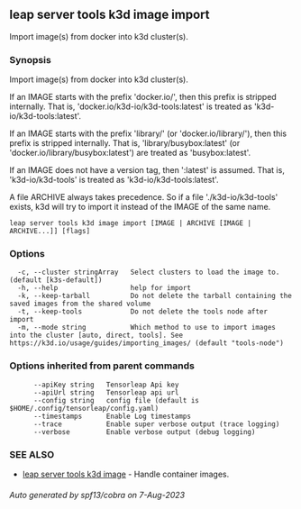 ## leap server tools k3d image import

Import image(s) from docker into k3d cluster(s).

### Synopsis

Import image(s) from docker into k3d cluster(s).

If an IMAGE starts with the prefix 'docker.io/', then this prefix is stripped internally.
That is, 'docker.io/k3d-io/k3d-tools:latest' is treated as 'k3d-io/k3d-tools:latest'.

If an IMAGE starts with the prefix 'library/' (or 'docker.io/library/'), then this prefix is stripped internally.
That is, 'library/busybox:latest' (or 'docker.io/library/busybox:latest') are treated as 'busybox:latest'.

If an IMAGE does not have a version tag, then ':latest' is assumed.
That is, 'k3d-io/k3d-tools' is treated as 'k3d-io/k3d-tools:latest'.

A file ARCHIVE always takes precedence.
So if a file './k3d-io/k3d-tools' exists, k3d will try to import it instead of the IMAGE of the same name.

```
leap server tools k3d image import [IMAGE | ARCHIVE [IMAGE | ARCHIVE...]] [flags]
```

### Options

```
  -c, --cluster stringArray   Select clusters to load the image to. (default [k3s-default])
  -h, --help                  help for import
  -k, --keep-tarball          Do not delete the tarball containing the saved images from the shared volume
  -t, --keep-tools            Do not delete the tools node after import
  -m, --mode string           Which method to use to import images into the cluster [auto, direct, tools]. See https://k3d.io/usage/guides/importing_images/ (default "tools-node")
```

### Options inherited from parent commands

```
      --apiKey string   Tensorleap Api key
      --apiUrl string   Tensorleap api url
      --config string   config file (default is $HOME/.config/tensorleap/config.yaml)
      --timestamps      Enable Log timestamps
      --trace           Enable super verbose output (trace logging)
      --verbose         Enable verbose output (debug logging)
```

### SEE ALSO

* [leap server tools k3d image](leap_server_tools_k3d_image.md)	 - Handle container images.

###### Auto generated by spf13/cobra on 7-Aug-2023
